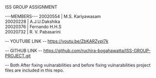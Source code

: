ISS GROUP ASSIGNMENT 

---MEMBERS---
20020554  | M.S. Kariyawasam   
20020228  | A.J.U.Dakshika      
20020376  | Fernando H.H.S     
20020732  | R. V. Pabasarini      

-- YOUTUBE LINK --
https://youtu.be/ZbKARZypI7k

-- GITHUB LINK --
https://github.com/ruchira-bogahawatta/ISS-GROUP-PROJECT.git

-- Both After fixing vulnarabilities and before fixing vulnarabilities project files are included in this repo.
